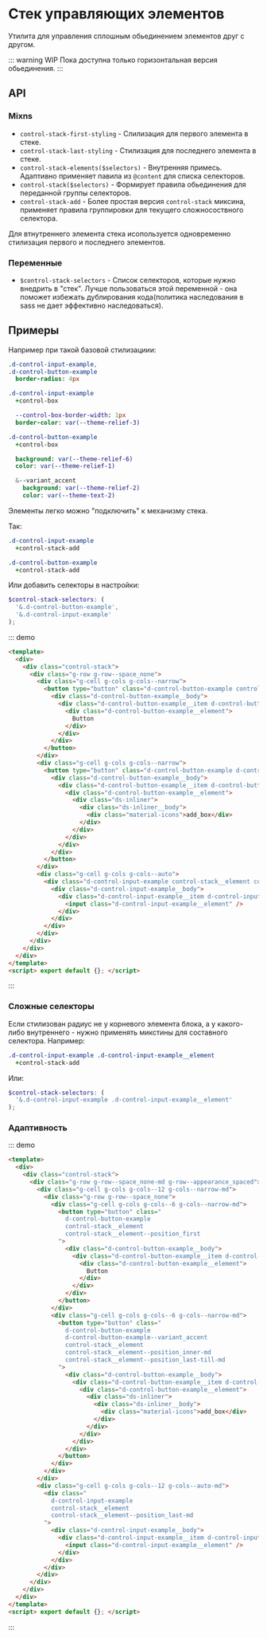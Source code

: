 # Стек управляющих элементов

Утилита для управления сплошным обьединением элементов друг с другом.

::: warning WIP
Пока доступна только горизонтальная версия обьединения.
:::

## API

### Mixns

- `control-stack-first-styling` - Слилизация для первого элемента в стеке.
- `control-stack-last-styling` - Стилизация для последнего элемента в стеке.
- `control-stack-elements($selectors)` - Внутренняя примесь. Адаптивно применяет павила из `@content` для списка селекторов.
- `control-stack($selectors)` - Формирует правила обьединения для переданной группы селекторов.
- `control-stack-add` - Более простая версия `control-stack` миксина, применяет правила группировки для текущего сложносоствного селектора.

Для втнутреннего элемента стека исопользуется одновременно стилизация первого и последнего элементов.

### Переменные

- `$control-stack-selectors` - Список селекторов, которые нужно внедрить в "стек". Лучше пользоваться этой переменной - она поможет избежать дублирования кода(политика наследования в sass не дает эффективно наследоваться).

## Примеры

Например при такой базовой стилизациии:

```sass
.d-control-input-example,
.d-control-button-example
  border-radius: 4px

.d-control-input-example
  +control-box

  --control-box-border-width: 1px
  border-color: var(--theme-relief-3)

.d-control-button-example
  +control-box

  background: var(--theme-relief-6)
  color: var(--theme-relief-1)

  &--variant_accent
    background: var(--theme-relief-2)
    color: var(--theme-text-2)
```

Элементы легко можно "подключить" к механизму стека.

Так:

```sass
.d-control-input-example
  +control-stack-add

.d-control-button-example
  +control-stack-add
```

Или добавить селекторы в настройки:

```scss
$control-stack-selectors: (
  '&.d-control-button-example',
  '&.d-control-input-example'
);
```

::: demo
```html
<template>
  <div>
    <div class="control-stack">
      <div class="g-row g-row--space_none">
        <div class="g-cell g-cols g-cols--narrow">
          <button type="button" class="d-control-button-example control-stack__element control-stack__element--position_first">
            <div class="d-control-button-example__body">
              <div class="d-control-button-example__item d-control-button-example__item--primary">
                <div class="d-control-button-example__element">
                  Button
                </div>
              </div>
            </div>
          </button>
        </div>
        <div class="g-cell g-cols g-cols--narrow">
          <button type="button" class="d-control-button-example d-control-button-example--variant_accent control-stack__element control-stack__element--position_inner">
            <div class="d-control-button-example__body">
              <div class="d-control-button-example__item d-control-button-example__item--primary">
                <div class="d-control-button-example__element">
                  <div class="ds-inliner">
                    <div class="ds-inliner__body">
                      <div class="material-icons">add_box</div>
                    </div>
                  </div>
                </div>
              </div>
            </div>
          </button>
        </div>
        <div class="g-cell g-cols g-cols--auto">
          <div class="d-control-input-example control-stack__element control-stack__element--position_last">
            <div class="d-control-input-example__body">
              <div class="d-control-input-example__item d-control-input-example__item--primary">
                <input class="d-control-input-example__element" />
              </div>
            </div>
          </div>
        </div>
      </div>
    </div>
  </div>
</template>
<script> export default {}; </script>
```
:::

### Сложные селекторы

Если стилизован радиус не у корневого элемента блока, а у какого-либо внутреннего - нужно применять микстины для составного селектора. Например:

```sass
.d-control-input-example .d-control-input-example__element
  +control-stack-add
```

Или:

```scss
$control-stack-selectors: (
  '&.d-control-input-example .d-control-input-example__element'
);
```

### Адаптивность

::: demo
```html
<template>
  <div>
    <div class="control-stack">
      <div class="g-row g-row--space_none-md g-row--appearance_spaced">
        <div class="g-cell g-cols g-cols--12 g-cols--narrow-md">
          <div class="g-row g-row--space_none">
            <div class="g-cell g-cols g-cols--6 g-cols--narrow-md">
              <button type="button" class="
                d-control-button-example
                control-stack__element
                control-stack__element--position_first
              ">
                <div class="d-control-button-example__body">
                  <div class="d-control-button-example__item d-control-button-example__item--primary">
                    <div class="d-control-button-example__element">
                      Button
                    </div>
                  </div>
                </div>
              </button>
            </div>
            <div class="g-cell g-cols g-cols--6 g-cols--narrow-md">
              <button type="button" class="
                d-control-button-example
                d-control-button-example--variant_accent
                control-stack__element
                control-stack__element--position_inner-md
                control-stack__element--position_last-till-md
              ">
                <div class="d-control-button-example__body">
                  <div class="d-control-button-example__item d-control-button-example__item--primary">
                    <div class="d-control-button-example__element">
                      <div class="ds-inliner">
                        <div class="ds-inliner__body">
                          <div class="material-icons">add_box</div>
                        </div>
                      </div>
                    </div>
                  </div>
                </div>
              </button>
            </div>
          </div>
        </div>
        <div class="g-cell g-cols g-cols--12 g-cols--auto-md">
          <div class="
            d-control-input-example
            control-stack__element
            control-stack__element--position_last-md
          ">
            <div class="d-control-input-example__body">
              <div class="d-control-input-example__item d-control-input-example__item--primary">
                <input class="d-control-input-example__element" />
              </div>
            </div>
          </div>
        </div>
      </div>
    </div>
  </div>
</template>
<script> export default {}; </script>
```
:::
